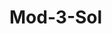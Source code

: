 # Mod-3-Sol
<!DOCTYPE html>
<html lang="en">
<head>
    <meta charset="UTF-8">
    <meta http-equiv="X-UA-Compatible" content="IE=edge">
    <meta name="viewport" content="width=device-width, initial-scale=1.0">
    <title>Document</title>
    <style>
        nav a{
    text-decoration: none;
    color: white;
    text-align: center;
    padding: 30px;
    float: left;

}
nav{
    background-color: black;
    overflow: hidden;
}
nav a:hover{
    color: tomato;
}
nav a:visited{
    color: royalblue;
}
.container {
   background-color: lightcyan;
   padding: 5px 20px 15px 20px;
   border: 1px solid lightgray;
   border-radius: 6px;
}
#u2{
    display: grid;
    grid-template-columns: auto auto auto;
}
 
    </style>

</head>
<body>
    <div class="container" >
  
    <nav>
        <a  href="#">FOOD,LLC</a>
        
    </nav>  
    <header>
        <h1 style="text-align: center;" >Our Menu</h1>
    </header>  <hr><hr>
    <div id="u2" >
    <p >
        <fieldset style="background-color:rgb(192, 182, 182); width: 10cm; text-align: center;" >
            <legend> <h2 style="background-color: pink; width: 2.6cm; ">Chicken</h2> </legend>
             <p style="margin: 0; " >Lorem ipsum dolor sit amet consectetur 
              adipisicing elit. Temporibus eos nostrum 
              in molestias unde beatae nam quibusdam  
               accusantium, illum est neque qui aut quis 
               odit assumenda fuga, deserunt quo nobis?
            Lorem ipsum dolor sit amet consectetur adipisicing elit.
            Lorem ipsum dolor sit amet consectetur adipisicing elit. Corrupti reprehenderit voluptas veritatis perspiciatis distinctio ad nesciunt enim soluta. Repudiandae, aut esse? Deserunt harum sit at natus reiciendis assumenda sunt ut. Neque accusantium eum similique obcaecati? Possimus perspiciatis libero velit ipsam obcaecati illo praesentium et iusto exercitationem natus, magnam at expedita vel corrupti?</p>
        </fieldset>
    </p> <hr>
    <p  >
        <fieldset style="background-color: rgb(192, 182, 182); width: 10cm; text-align: center; ">
            <legend> <h2 style="background-color: brown; width: 1.6cm;  ">Beef</h2> </legend>
             <p style="margin: 0;" >Lorem ipsum dolor sit amet consectetur 
              adipisicing elit. Temporibus eos nostrum 
              in molestias unde beatae nam quibusdam  
               accusantium, illum est neque qui aut quis 
               odit assumenda fuga, deserunt quo nobis?
            Lorem ipsum dolor sit amet consectetur,
            Lorem ipsum dolor sit amet consectetur adipisicing elit. Quasi esse perferendis id vel. Et enim nam reprehenderit cum, dignissimos reiciendis, exercitationem facilis debitis aut aperiam ut nihil temporibus odit natus? adipisicing elit. Incidunt at laudantium adipisci corporis vero molestias quod magnam obcaecati in voluptates a repellendus, ipsam magni itaque nemo voluptate aliquam aspernatur perspiciatis.</p>
        </fieldset>
    </p> </div> <hr>
    <p  >
        <fieldset style="background-color:rgb(192, 182, 182); width: 33cm; text-align: center; ">
            <legend> <h2 style="background-color: yellow; width: 2cm; ">Sushi</h2> </legend>
             <p style="margin: 0;"  >Lorem ipsum dolor sit amet consectetur 
              adipisicing elit. Temporibus eos nostrum 
              in molestias unde beatae nam quibusdam  
               accusantium, illum est neque qui aut quis 
               odit assumenda fuga, deserunt quo nobis?
            Lorem ipsum dolor sit amet consectetur adipisicing elit.
            Lorem ipsum dolor sit amet consectetur adipisicing elit. Accusantium
            Lorem ipsum dolor sit amet consectetur,
            Lorem ipsum dolor sit amet consectetur adipisicing elit. Quisquam quam impedit esse incidunt dolores autem error necessitatibus adipisci molestiae, accusamus obcaecati ea officiis soluta culpa laborum delectus! Assumenda, quas eum. adipisicing elit. Inventore tempora, nisi facere quod explicabo magni nemo placeat ipsum illo corrupti a esse, nobis tenetur adipisci id omnis. Quasi, itaque animi? doloremque dignissimos fugit aut? Nobis nemo unde vero, ipsam vel reiciendis, reprehenderit molestiae cumque rerum temporibus consectetur nihil quasi voluptate eligendi. Quod labore dolorum ipsum repudiandae, veritatis non adipisci. A sed mollitia accusantium deleniti obcaecati assumenda, quo error ea fuga esse velit sapiente.</p>
        </fieldset>
    </p> <hr><hr>
</div>

</body>
</html>
